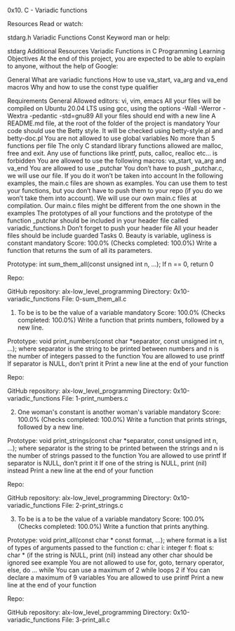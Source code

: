 0x10. C - Variadic functions

Resources
Read or watch:

stdarg.h
Variadic Functions
Const Keyword
man or help:

stdarg
Additional Resources
Variadic Functions in C Programming
Learning Objectives
At the end of this project, you are expected to be able to explain to anyone, without the help of Google:

General
What are variadic functions
How to use va_start, va_arg and va_end macros
Why and how to use the const type qualifier

Requirements
General
Allowed editors: vi, vim, emacs
All your files will be compiled on Ubuntu 20.04 LTS using gcc, using the options -Wall -Werror -Wextra -pedantic -std=gnu89
All your files should end with a new line
A README.md file, at the root of the folder of the project is mandatory
Your code should use the Betty style. It will be checked using betty-style.pl and betty-doc.pl
You are not allowed to use global variables
No more than 5 functions per file
The only C standard library functions allowed are malloc, free and exit. Any use of functions like printf, puts, calloc, realloc etc… is forbidden
You are allowed to use the following macros: va_start, va_arg and va_end
You are allowed to use _putchar
You don’t have to push _putchar.c, we will use our file. If you do it won’t be taken into account
In the following examples, the main.c files are shown as examples. You can use them to test your functions, but you don’t have to push them to your repo (if you do we won’t take them into account). We will use our own main.c files at compilation. Our main.c files might be different from the one shown in the examples
The prototypes of all your functions and the prototype of the function _putchar should be included in your header file called variadic_functions.h
Don’t forget to push your header file
All your header files should be include guarded
Tasks
0. Beauty is variable, ugliness is constant
mandatory
Score: 100.0% (Checks completed: 100.0%)
Write a function that returns the sum of all its parameters.

Prototype: int sum_them_all(const unsigned int n, ...);
If n == 0, return 0

Repo:

GitHub repository: alx-low_level_programming
Directory: 0x10-variadic_functions
File: 0-sum_them_all.c
    
1. To be is to be the value of a variable
mandatory
Score: 100.0% (Checks completed: 100.0%)
Write a function that prints numbers, followed by a new line.

Prototype: void print_numbers(const char *separator, const unsigned int n, ...);
where separator is the string to be printed between numbers
and n is the number of integers passed to the function
You are allowed to use printf
If separator is NULL, don’t print it
Print a new line at the end of your function

Repo:

GitHub repository: alx-low_level_programming
Directory: 0x10-variadic_functions
File: 1-print_numbers.c
    
2. One woman's constant is another woman's variable
mandatory
Score: 100.0% (Checks completed: 100.0%)
Write a function that prints strings, followed by a new line.

Prototype: void print_strings(const char *separator, const unsigned int n, ...);
where separator is the string to be printed between the strings
and n is the number of strings passed to the function
You are allowed to use printf
If separator is NULL, don’t print it
If one of the string is NULL, print (nil) instead
Print a new line at the end of your function

Repo:

GitHub repository: alx-low_level_programming
Directory: 0x10-variadic_functions
File: 2-print_strings.c
    
3. To be is a to be the value of a variable
mandatory
Score: 100.0% (Checks completed: 100.0%)
Write a function that prints anything.

Prototype: void print_all(const char * const format, ...);
where format is a list of types of arguments passed to the function
c: char
i: integer
f: float
s: char * (if the string is NULL, print (nil) instead
any other char should be ignored
see example
You are not allowed to use for, goto, ternary operator, else, do ... while
You can use a maximum of
2 while loops
2 if
You can declare a maximum of 9 variables
You are allowed to use printf
Print a new line at the end of your function

Repo:

GitHub repository: alx-low_level_programming
Directory: 0x10-variadic_functions
File: 3-print_all.c
